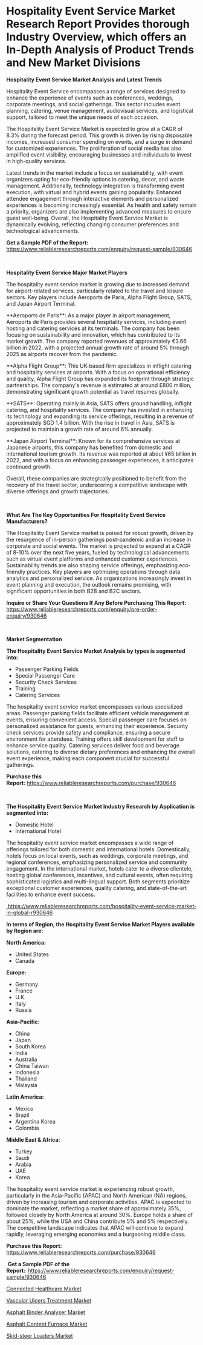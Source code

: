 <p><h1>Hospitality Event Service Market Research Report Provides thorough Industry Overview, which offers an In-Depth Analysis of Product Trends and New Market Divisions</h1></p><p><strong>Hospitality Event Service Market Analysis and Latest Trends</strong></p>
<p><p>Hospitality Event Service encompasses a range of services designed to enhance the experience of events such as conferences, weddings, corporate meetings, and social gatherings. This sector includes event planning, catering, venue management, audiovisual services, and logistical support, tailored to meet the unique needs of each occasion.</p><p>The Hospitality Event Service Market is expected to grow at a CAGR of 8.3% during the forecast period. This growth is driven by rising disposable incomes, increased consumer spending on events, and a surge in demand for customized experiences. The proliferation of social media has also amplified event visibility, encouraging businesses and individuals to invest in high-quality services.</p><p>Latest trends in the market include a focus on sustainability, with event organizers opting for eco-friendly options in catering, decor, and waste management. Additionally, technology integration is transforming event execution, with virtual and hybrid events gaining popularity. Enhanced attendee engagement through interactive elements and personalized experiences is becoming increasingly essential. As health and safety remain a priority, organizers are also implementing advanced measures to ensure guest well-being. Overall, the Hospitality Event Service Market is dynamically evolving, reflecting changing consumer preferences and technological advancements.</p></p>
<p><strong>Get a Sample PDF of the Report:&nbsp;</strong> <a href="https://www.reliableresearchreports.com/enquiry/request-sample/930646?utm_campaign=31&utm_medium=2&utm_source=Github&utm_content=ia&utm_term=16112024&utm_id=hospitality-event-service">https://www.reliableresearchreports.com/enquiry/request-sample/930646</a></p>
<p>&nbsp;</p>
<p><strong>Hospitality Event Service Major Market Players</strong></p>
<p><p>The hospitality event service market is growing due to increased demand for airport-related services, particularly related to the travel and leisure sectors. Key players include Aeroports de Paris, Alpha Flight Group, SATS, and Japan Airport Terminal.</p><p>**Aeroports de Paris**: As a major player in airport management, Aeroports de Paris provides several hospitality services, including event hosting and catering services at its terminals. The company has been focusing on sustainability and innovation, which has contributed to its market growth. The company reported revenues of approximately €3.66 billion in 2022, with a projected annual growth rate of around 5% through 2025 as airports recover from the pandemic.</p><p>**Alpha Flight Group**: This UK-based firm specializes in inflight catering and hospitality services at airports. With a focus on operational efficiency and quality, Alpha Flight Group has expanded its footprint through strategic partnerships. The company's revenue is estimated at around £800 million, demonstrating significant growth potential as travel resumes globally.</p><p>**SATS**: Operating mainly in Asia, SATS offers ground handling, inflight catering, and hospitality services. The company has invested in enhancing its technology and expanding its service offerings, resulting in a revenue of approximately SGD 1.4 billion. With the rise in travel in Asia, SATS is projected to maintain a growth rate of around 6% annually.</p><p>**Japan Airport Terminal**: Known for its comprehensive services at Japanese airports, this company has benefited from domestic and international tourism growth. Its revenue was reported at about ¥65 billion in 2022, and with a focus on enhancing passenger experiences, it anticipates continued growth.</p><p>Overall, these companies are strategically positioned to benefit from the recovery of the travel sector, underscoring a competitive landscape with diverse offerings and growth trajectories.</p></p>
<p>&nbsp;</p>
<p><strong>What Are The Key Opportunities For Hospitality Event Service Manufacturers?</strong></p>
<p><p>The Hospitality Event Service market is poised for robust growth, driven by the resurgence of in-person gatherings post-pandemic and an increase in corporate and social events. The market is projected to expand at a CAGR of 8-10% over the next five years, fueled by technological advancements such as virtual event platforms and enhanced customer experiences. Sustainability trends are also shaping service offerings, emphasizing eco-friendly practices. Key players are optimizing operations through data analytics and personalized service. As organizations increasingly invest in event planning and execution, the outlook remains promising, with significant opportunities in both B2B and B2C sectors.</p></p>
<p><strong>Inquire or Share Your Questions If Any Before Purchasing This Report:</strong> <a href="https://www.reliableresearchreports.com/enquiry/pre-order-enquiry/930646?utm_campaign=31&utm_medium=2&utm_source=Github&utm_content=ia&utm_term=16112024&utm_id=hospitality-event-service">https://www.reliableresearchreports.com/enquiry/pre-order-enquiry/930646</a></p>
<p>&nbsp;</p>
<p><strong>Market Segmentation</strong></p>
<p><strong>The Hospitality Event Service Market Analysis by types is segmented into:</strong></p>
<p><ul><li>Passenger Parking Fields</li><li>Special Passenger Care</li><li>Security Check Services</li><li>Training</li><li>Catering Services</li></ul></p>
<p><p>The hospitality event service market encompasses various specialized areas. Passenger parking fields facilitate efficient vehicle management at events, ensuring convenient access. Special passenger care focuses on personalized assistance for guests, enhancing their experience. Security check services provide safety and compliance, ensuring a secure environment for attendees. Training offers skill development for staff to enhance service quality. Catering services deliver food and beverage solutions, catering to diverse dietary preferences and enhancing the overall event experience, making each component crucial for successful gatherings.</p></p>
<p><strong>Purchase this Report:&nbsp;</strong><a href="https://www.reliableresearchreports.com/purchase/930646?utm_campaign=31&utm_medium=2&utm_source=Github&utm_content=ia&utm_term=16112024&utm_id=hospitality-event-service">https://www.reliableresearchreports.com/purchase/930646</a></p>
<p>&nbsp;</p>
<p><strong>The Hospitality Event Service Market Industry Research by Application is segmented into:</strong></p>
<p><ul><li>Domestic Hotel</li><li>International Hotel</li></ul></p>
<p><p>The hospitality event service market encompasses a wide range of offerings tailored for both domestic and international hotels. Domestically, hotels focus on local events, such as weddings, corporate meetings, and regional conferences, emphasizing personalized service and community engagement. In the international market, hotels cater to a diverse clientele, hosting global conferences, incentives, and cultural events, often requiring sophisticated logistics and multi-lingual support. Both segments prioritize exceptional customer experiences, quality catering, and state-of-the-art facilities to enhance event success.</p></p>
<p><a href="https://www.reliableresearchreports.com/hospitality-event-service-market-in-global-r930646?utm_campaign=31&utm_medium=2&utm_source=Github&utm_content=ia&utm_term=16112024&utm_id=hospitality-event-service">&nbsp;https://www.reliableresearchreports.com/hospitality-event-service-market-in-global-r930646</a></p>
<p><strong>In terms of Region, the Hospitality Event Service Market Players available by Region are:</strong></p>
<p>
    <p> <strong> North America: </strong>
        <ul>
            <li>United States</li>
            <li>Canada</li>
        </ul>
        </p> 
    <p> <strong> Europe: </strong>
        <ul>
            <li>Germany</li>
            <li>France</li>
            <li>U.K.</li>
            <li>Italy</li>
            <li>Russia</li>
        </ul>
        </p> 
    <p> <strong> Asia-Pacific: </strong>
        <ul>
            <li>China</li>
            <li>Japan</li>
            <li>South Korea</li>
            <li>India</li>
            <li>Australia</li>
            <li>China Taiwan</li>
            <li>Indonesia</li>
            <li>Thailand</li>
            <li>Malaysia</li>
        </ul>
        </p> 
    <p> <strong> Latin America: </strong>
        <ul>
            <li>Mexico</li>
            <li>Brazil</li>
            <li>Argentina Korea</li>
            <li>Colombia</li>
        </ul>
        </p> 
    <p> <strong> Middle East & Africa: </strong>
        <ul>
            <li>Turkey</li>
            <li>Saudi</li>
            <li>Arabia</li>
            <li>UAE</li>
            <li>Korea</li>
        </ul>
    </p>
    </p>
<p><p>The hospitality event service market is experiencing robust growth, particularly in the Asia-Pacific (APAC) and North American (NA) regions, driven by increasing tourism and corporate activities. APAC is expected to dominate the market, reflecting a market share of approximately 35%, followed closely by North America at around 30%. Europe holds a share of about 25%, while the USA and China contribute 5% and 5% respectively. The competitive landscape indicates that APAC will continue to expand rapidly, leveraging emerging economies and a burgeoning middle class.</p></p>
<p><strong>Purchase this Report: </strong><a href="https://www.reliableresearchreports.com/purchase/930646?utm_campaign=31&utm_medium=2&utm_source=Github&utm_content=ia&utm_term=16112024&utm_id=hospitality-event-service">https://www.reliableresearchreports.com/purchase/930646</a></p>
<p>&nbsp;<strong>Get a Sample PDF of the Report:&nbsp;&nbsp;</strong><a href="https://www.reliableresearchreports.com/enquiry/request-sample/930646?utm_campaign=31&utm_medium=2&utm_source=Github&utm_content=ia&utm_term=16112024&utm_id=hospitality-event-service">https://www.reliableresearchreports.com/enquiry/request-sample/930646</a></p>
<p><strong></strong></p>
<p><p><a href="https://issuu.com/reportprime-2/docs/connected-healthcare-market-size-20_85a0719e07a704?utm_campaign=31&utm_medium=2&utm_source=Github&utm_content=ia&utm_term=16112024&utm_id=hospitality-event-service">Connected Healthcare Market</a></p><p><a href="https://issuu.com/reportprime-2/docs/vascular-ulcers-treatment-market-si_4bf9be5fe83f24?utm_campaign=31&utm_medium=2&utm_source=Github&utm_content=ia&utm_term=16112024&utm_id=hospitality-event-service">Vascular Ulcers Treatment Market</a></p><p><a href="https://www.linkedin.com/pulse/asphalt-binder-analyser-industry-forecast-market-shifts-strategic-x8aoc?utm_campaign=31&utm_medium=2&utm_source=Github&utm_content=ia&utm_term=16112024&utm_id=hospitality-event-service">Asphalt Binder Analyser Market</a></p><p><a href="https://www.linkedin.com/pulse/asphalt-content-furnace-market-forecasts-trends-impact-analysis-y5vgc?utm_campaign=31&utm_medium=2&utm_source=Github&utm_content=ia&utm_term=16112024&utm_id=hospitality-event-service">Asphalt Content Furnace Market</a></p><p><a href="https://github.com/rahu1506/Market-Research-Report-List-6/blob/main/skid-steer-loaders-market.md?utm_campaign=31&utm_medium=2&utm_source=Github&utm_content=ia&utm_term=16112024&utm_id=hospitality-event-service">Skid-steer Loaders Market</a></p></p>